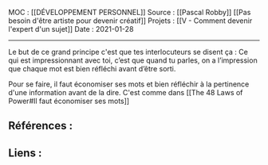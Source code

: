 
MOC : [[DÉVELOPPEMENT PERSONNEL]]
Source : [[Pascal Robby]] [[Pas besoin d'être artiste pour devenir créatif]]
Projets : [[V -  Comment devenir l'expert d'un sujet]]
Date : 2021-01-28
***

Le but de ce grand principe c'est que tes interlocuteurs se disent ça : 
Ce qui est impressionnant avec toi, c’est que quand tu parles, on a l’impression que chaque mot est bien réfléchi avant d’être sorti. 

Pour se faire, il faut économiser ses mots et bien réfléchir à la pertinence d'une information avant de la dire.
C'est comme dans [[The 48 Laws of Power#Il faut économiser ses mots]] 

## Références :



## Liens :
